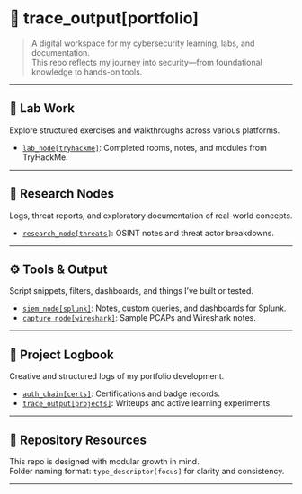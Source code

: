 # 📂 trace_output[portfolio]

> A digital workspace for my cybersecurity learning, labs, and documentation.  
> This repo reflects my journey into security—from foundational knowledge to hands-on tools.

---

## 🔬 Lab Work

Explore structured exercises and walkthroughs across various platforms.

- [`lab_node[tryhackme]`](../lab_node%5Btryhackme%5D): Completed rooms, notes, and modules from TryHackMe.

---

## 🧠 Research Nodes

Logs, threat reports, and exploratory documentation of real-world concepts.

- [`research_node[threats]`](../research_node%5Bthreats%5D): OSINT notes and threat actor breakdowns.

---

## ⚙️ Tools & Output

Script snippets, filters, dashboards, and things I’ve built or tested.

- [`siem_node[splunk]`](../siem_node%5Bsplunk%5D): Notes, custom queries, and dashboards for Splunk.  
- [`capture_node[wireshark]`](../capture_node%5Bwireshark%5D): Sample PCAPs and Wireshark notes.

---

## 📓 Project Logbook

Creative and structured logs of my portfolio development.

- [`auth_chain[certs]`](../auth_chain%5Bcerts%5D): Certifications and badge records.  
- [`trace_output[projects]`](../trace_output%5Bprojects%5D): Writeups and active learning experiments.

---

## 🧰 Repository Resources

This repo is designed with modular growth in mind.  
Folder naming format: `type_descriptor[focus]` for clarity and consistency.

---

